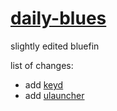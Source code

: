 # [daily-blues](https://www.youtube.com/watch?v=2NE5JO7-DIo)

slightly edited bluefin

list of changes:
- add [keyd](https://github.com/rvaiya/keyd)
- add [ulauncher](https://ulauncher.io/)
